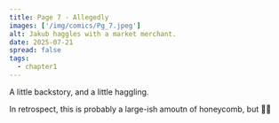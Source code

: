 ```yaml
---
title: Page 7 - Allegedly
images: ['/img/comics/Pg_7.jpeg']
alt: Jakub haggles with a market merchant.
date: 2025-07-21
spread: false
tags:
  - chapter1
---
```

A little backstory, and a little haggling.

In retrospect, this is probably a large-ish amoutn of honeycomb, but 🤷‍♀️